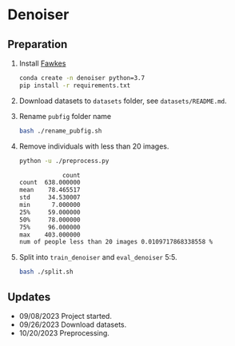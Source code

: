 # Denoiser

## Preparation

1. Install [Fawkes](https://github.com/Shawn-Shan/fawkes)
    ```bash
    conda create -n denoiser python=3.7
    pip install -r requirements.txt
    ```
2. Download datasets to `datasets` folder, see `datasets/README.md`.
3. Rename `pubfig` folder name
    ```bash
    bash ./rename_pubfig.sh
    ```
4. Remove individuals with less than 20 images.
    ```bash
    python -u ./preprocess.py
    ```

    ```bash
                count
    count  638.000000
    mean    78.465517
    std     34.530007
    min      7.000000
    25%     59.000000
    50%     78.000000
    75%     96.000000
    max    403.000000
    num of people less than 20 images 0.0109717868338558 %
5. Split into `train_denoiser` and `eval_denoiser` 5:5.
    ```bash
    bash ./split.sh
    ```


## Updates

- 09/08/2023 Project started.
- 09/26/2023 Download datasets.
- 10/20/2023 Preprocessing.
